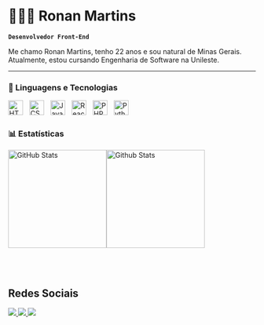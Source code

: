 # 👩🏻‍💻 Ronan Martins

**`Desenvolvedor Front-End`**

Me chamo Ronan Martins, tenho 22 anos e sou natural de Minas Gerais. Atualmente, estou cursando Engenharia de Software na Unileste. 

---

### 🤖 Linguagens e Tecnologias

<img 
    align="left" 
    alt="HTML"
    title="HTML" 
    width="30px" 
    style="padding-right: 10px;" 
    src="https://cdn.jsdelivr.net/gh/devicons/devicon@latest/icons/html5/html5-original.svg" 
/>
<img 
    align="left" 
    alt="CSS" 
    title="CSS"
    width="30px" 
    style="padding-right: 10px;" 
    src="https://cdn.jsdelivr.net/gh/devicons/devicon@latest/icons/css3/css3-original.svg" 
/>
<img 
    align="left" 
    alt="JavaScript" 
    title="JavaScript"
    width="30px" 
    style="padding-right: 10px;" 
    src="https://cdn.jsdelivr.net/gh/devicons/devicon@latest/icons/javascript/javascript-original.svg" 
/>
<img 
    align="left" 
    alt="React"
    title="React" 
    width="30px" 
    style="padding-right: 10px;" 
    src="https://cdn.jsdelivr.net/gh/devicons/devicon@latest/icons/react/react-original.svg" 
/>


<img 
    align="left" 
    alt="PHP" 
    title="PHP"
    width="30px" 
    style="padding-right: 10px;" 
    src="https://cdn.jsdelivr.net/gh/devicons/devicon@latest/icons/php/php-original.svg" 
/>



<img 
    align="left" 
    alt="Python" 
    title="Python"
    width="30px" 
    style="padding-right: 10px;" 
    src="https://cdn.jsdelivr.net/gh/devicons/devicon@latest/icons/python/python-original.svg" 
/>

<br/>
<br/>

### 📊 Estatísticas

<div style="display: flex; flex-wrap: wrap; ">
  <img 
    alt="GitHub Stats" 
    height="200" 
    src="https://github-readme-stats.vercel.app/api?username=ronanmartins10&show_icons=true&theme=tokyonight&include_all_commits=true&locale=pt-br" 
  />
  <img
    alt="Github Stats"
    height="200"
    src="https://github-readme-stats.vercel.app/api/top-langs/?username=ronanmartins10&theme=tokyonight&layout=compact&custom_title=Tecnologias&langs_count=6"
  />
</div>



<br clear="both" />
<br /><br />

 ## Redes Sociais

<div> 
  <a href="https://instagram.com/ronanmoliveiraa" target="_blank">
    <img src="https://img.shields.io/badge/-Instagram-%23E4405F?style=for-the-badge&logo=instagram&logoColor=white" />
  </a> 
  <a href="mailto:ronanmartinsoliveira10@gmail.com">
    <img src="https://img.shields.io/badge/-Gmail-%23333?style=for-the-badge&logo=gmail&logoColor=white" />
  </a>
  <a href="https://www.linkedin.com/in/ronan-martins/" target="_blank">
    <img src="https://img.shields.io/badge/-LinkedIn-%230077B5?style=for-the-badge&logo=linkedin&logoColor=white" />
  </a> 
</div>

